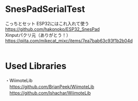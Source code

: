 # SnesPadSerialTest

こっちとセット ESP32にはこれ入れて使う
<br>
https://github.com/hakonoko/ESP32_SnesPad
<br>
Xinputパクリ元（ありがとう！）
<br>
https://qiita.com/mikecat_mixc/items/7ea7bab63c93f1b2b04d
<br>
<br>
# Used Libraries
・WiimoteLib
<br>
　https://github.com/BrianPeek/WiimoteLib
<br>
　https://github.com/lshachar/WiimoteLib
